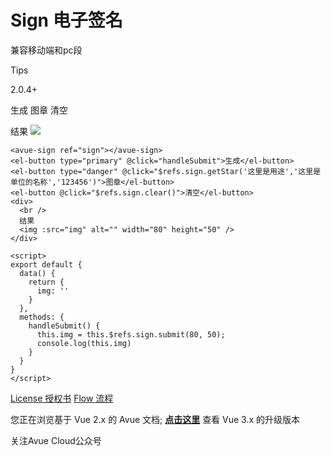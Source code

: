 Sign 电子签名
=========

兼容移动端和pc段

Tips

2.0.4+

生成 图章 清空

结果 ![](https://v2.avuejs.com/default/sign/)

```vue
<avue-sign ref="sign"></avue-sign>
<el-button type="primary" @click="handleSubmit">生成</el-button>
<el-button type="danger" @click="$refs.sign.getStar('这里是用途','这里是单位的名称','123456')">图章</el-button>
<el-button @click="$refs.sign.clear()">清空</el-button>
<div>
  <br />
  结果
  <img :src="img" alt="" width="80" height="50" />
</div>

<script>
export default {
  data() {
    return {
      img: ''
    }
  },
  methods: {
    handleSubmit() {
      this.img = this.$refs.sign.submit(80, 50);
      console.log(this.img)
    }
  }
}
</script>
```

[License 授权书](https://v2.avuejs.com/default/license/) [Flow 流程](https://v2.avuejs.com/default/flow/)

您正在浏览基于 Vue 2.x 的 Avue 文档; **[点击这里](https://avuejs.com/)** 查看 Vue 3.x 的升级版本

关注Avue Cloud公众号